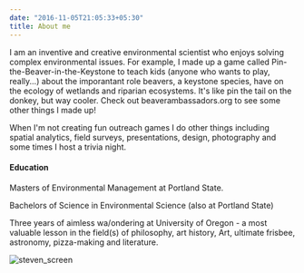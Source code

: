 ```yaml
---
date: "2016-11-05T21:05:33+05:30"
title: About me
---
```



I am an inventive and creative environmental scientist who enjoys solving complex environmental issues. For example, I made up a game called Pin-the-Beaver-in-the-Keystone to teach kids (anyone who wants to play, really...) about the imporantant role beavers, a keystone species, have on the ecology of wetlands and riparian ecosystems. It's like pin the tail on the donkey, but way cooler. Check out beaverambassadors.org to see some other things I made up!

When I'm not creating fun outreach games I do other things including spatial analytics, field surveys, presentations, design, photography and some times I host a trivia night.

#### Education

Masters of Environmental Management at Portland State.

Bachelors of Science in Environmental Science (also at Portland State)

Three years of aimless wa/ondering at University of Oregon - a most valuable lesson in the field(s) of philosophy, art history, Art, ultimate frisbee, astronomy, pizza-making and literature.


![steven_screen](/img/steven7.jpg)
